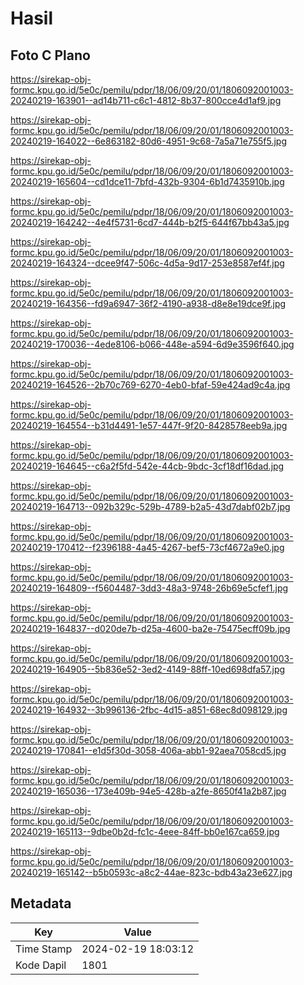 # Hasil

## Foto C Plano

https://sirekap-obj-formc.kpu.go.id/5e0c/pemilu/pdpr/18/06/09/20/01/1806092001003-20240219-163901--ad14b711-c6c1-4812-8b37-800cce4d1af9.jpg

https://sirekap-obj-formc.kpu.go.id/5e0c/pemilu/pdpr/18/06/09/20/01/1806092001003-20240219-164022--6e863182-80d6-4951-9c68-7a5a71e755f5.jpg

https://sirekap-obj-formc.kpu.go.id/5e0c/pemilu/pdpr/18/06/09/20/01/1806092001003-20240219-165604--cd1dce11-7bfd-432b-9304-6b1d7435910b.jpg

https://sirekap-obj-formc.kpu.go.id/5e0c/pemilu/pdpr/18/06/09/20/01/1806092001003-20240219-164242--4e4f5731-6cd7-444b-b2f5-644f67bb43a5.jpg

https://sirekap-obj-formc.kpu.go.id/5e0c/pemilu/pdpr/18/06/09/20/01/1806092001003-20240219-164324--dcee9f47-506c-4d5a-9d17-253e8587ef4f.jpg

https://sirekap-obj-formc.kpu.go.id/5e0c/pemilu/pdpr/18/06/09/20/01/1806092001003-20240219-164356--fd9a6947-36f2-4190-a938-d8e8e19dce9f.jpg

https://sirekap-obj-formc.kpu.go.id/5e0c/pemilu/pdpr/18/06/09/20/01/1806092001003-20240219-170036--4ede8106-b066-448e-a594-6d9e3596f640.jpg

https://sirekap-obj-formc.kpu.go.id/5e0c/pemilu/pdpr/18/06/09/20/01/1806092001003-20240219-164526--2b70c769-6270-4eb0-bfaf-59e424ad9c4a.jpg

https://sirekap-obj-formc.kpu.go.id/5e0c/pemilu/pdpr/18/06/09/20/01/1806092001003-20240219-164554--b31d4491-1e57-447f-9f20-8428578eeb9a.jpg

https://sirekap-obj-formc.kpu.go.id/5e0c/pemilu/pdpr/18/06/09/20/01/1806092001003-20240219-164645--c6a2f5fd-542e-44cb-9bdc-3cf18df16dad.jpg

https://sirekap-obj-formc.kpu.go.id/5e0c/pemilu/pdpr/18/06/09/20/01/1806092001003-20240219-164713--092b329c-529b-4789-b2a5-43d7dabf02b7.jpg

https://sirekap-obj-formc.kpu.go.id/5e0c/pemilu/pdpr/18/06/09/20/01/1806092001003-20240219-170412--f2396188-4a45-4267-bef5-73cf4672a9e0.jpg

https://sirekap-obj-formc.kpu.go.id/5e0c/pemilu/pdpr/18/06/09/20/01/1806092001003-20240219-164809--f5604487-3dd3-48a3-9748-26b69e5cfef1.jpg

https://sirekap-obj-formc.kpu.go.id/5e0c/pemilu/pdpr/18/06/09/20/01/1806092001003-20240219-164837--d020de7b-d25a-4600-ba2e-75475ecff09b.jpg

https://sirekap-obj-formc.kpu.go.id/5e0c/pemilu/pdpr/18/06/09/20/01/1806092001003-20240219-164905--5b836e52-3ed2-4149-88ff-10ed698dfa57.jpg

https://sirekap-obj-formc.kpu.go.id/5e0c/pemilu/pdpr/18/06/09/20/01/1806092001003-20240219-164932--3b996136-2fbc-4d15-a851-68ec8d098129.jpg

https://sirekap-obj-formc.kpu.go.id/5e0c/pemilu/pdpr/18/06/09/20/01/1806092001003-20240219-170841--e1d5f30d-3058-406a-abb1-92aea7058cd5.jpg

https://sirekap-obj-formc.kpu.go.id/5e0c/pemilu/pdpr/18/06/09/20/01/1806092001003-20240219-165036--173e409b-94e5-428b-a2fe-8650f41a2b87.jpg

https://sirekap-obj-formc.kpu.go.id/5e0c/pemilu/pdpr/18/06/09/20/01/1806092001003-20240219-165113--9dbe0b2d-fc1c-4eee-84ff-bb0e167ca659.jpg

https://sirekap-obj-formc.kpu.go.id/5e0c/pemilu/pdpr/18/06/09/20/01/1806092001003-20240219-165142--b5b0593c-a8c2-44ae-823c-bdb43a23e627.jpg


## Metadata

| Key        | Value               |
| ---------- | ------------------- |
| Time Stamp | 2024-02-19 18:03:12 |
| Kode Dapil | 1801                |



